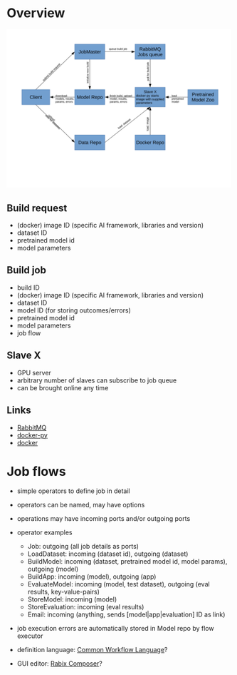 # Overview

![Overview](img/overview.svg)

## Build request

* (docker) image ID (specific AI framework, libraries and version)
* dataset ID
* pretrained model id
* model parameters

## Build job

* build ID
* (docker) image ID (specific AI framework, libraries and version)
* dataset ID
* model ID (for storing outcomes/errors)
* pretrained model id
* model parameters
* job flow

## Slave X

* GPU server
* arbitrary number of slaves can subscribe to job queue
* can be brought online any time

## Links

* [RabbitMQ](https://www.rabbitmq.com/)
* [docker-py](https://docker-py.readthedocs.io/en/stable/)
* [docker](https://www.docker.com/)

# Job flows

* simple operators to define job in detail
* operators can be named, may have options
* operations may have incoming ports and/or outgoing ports
* operator examples
    * Job: outgoing (all job details as ports)
    * LoadDataset: incoming (dataset id), outgoing (dataset)
    * BuildModel: incoming (dataset, pretrained model id, model params), outgoing (model)
    * BuildApp: incoming (model), outgoing (app)
    * EvaluateModel: incoming (model, test dataset), outgoing (eval results, key-value-pairs)
    * StoreModel: incoming (model)
    * StoreEvaluation: incoming (eval results)
    * Email: incoming (anything, sends [model|app|evaluation] ID as link)

* job execution errors are automatically stored in Model repo by flow executor
* definition language: [Common Workflow Language](https://en.wikipedia.org/wiki/Common_Workflow_Language)?
* GUI editor: [Rabix Composer](https://github.com/rabix/composer)?

